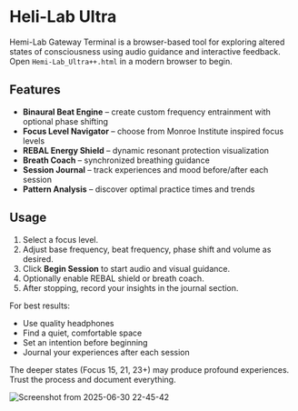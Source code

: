 # Heli-Lab Ultra

Hemi-Lab Gateway Terminal is a browser-based tool for exploring altered states of consciousness using audio guidance and interactive feedback. Open `Hemi-Lab_Ultra++.html` in a modern browser to begin.

## Features
- **Binaural Beat Engine** – create custom frequency entrainment with optional phase shifting
- **Focus Level Navigator** – choose from Monroe Institute inspired focus levels
- **REBAL Energy Shield** – dynamic resonant protection visualization
- **Breath Coach** – synchronized breathing guidance
- **Session Journal** – track experiences and mood before/after each session
- **Pattern Analysis** – discover optimal practice times and trends

## Usage
1. Select a focus level.
2. Adjust base frequency, beat frequency, phase shift and volume as desired.
3. Click **Begin Session** to start audio and visual guidance.
4. Optionally enable REBAL shield or breath coach.
5. After stopping, record your insights in the journal section.

For best results:
- Use quality headphones
- Find a quiet, comfortable space
- Set an intention before beginning
- Journal your experiences after each session

The deeper states (Focus 15, 21, 23+) may produce profound experiences. Trust the process and document everything.

![Screenshot from 2025-06-30 22-45-42](https://github.com/user-attachments/assets/50637949-1276-4756-80b6-c28c6505e56f)

